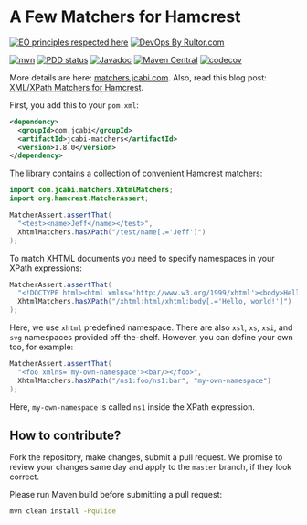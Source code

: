# A Few Matchers for Hamcrest

[![EO principles respected here](https://www.elegantobjects.org/badge.svg)](https://www.elegantobjects.org)
[![DevOps By Rultor.com](http://www.rultor.com/b/jcabi/jcabi-matchers)](http://www.rultor.com/p/jcabi/jcabi-matchers)

[![mvn](https://github.com/jcabi/jcabi-matchers/actions/workflows/mvn.yml/badge.svg)](https://github.com/jcabi/jcabi-matchers/actions/workflows/mvn.yml)
[![PDD status](http://www.0pdd.com/svg?name=jcabi/jcabi-matchers)](http://www.0pdd.com/p?name=jcabi/jcabi-matchers)
[![Javadoc](https://javadoc.io/badge/com.jcabi/jcabi-matchers.svg)](http://www.javadoc.io/doc/com.jcabi/jcabi-matchers)
[![Maven Central](https://maven-badges.herokuapp.com/maven-central/com.jcabi/jcabi-matchers/badge.svg)](https://maven-badges.herokuapp.com/maven-central/com.jcabi/jcabi-matchers)
[![codecov](https://codecov.io/gh/jcabi/jcabi-matchers/branch/master/graph/badge.svg)](https://codecov.io/gh/jcabi/jcabi-matchers)

More details are here:
[matchers.jcabi.com](http://matchers.jcabi.com/index.html).
Also, read this blog post: [XML/XPath Matchers for Hamcrest][blog].

First, you add this to your `pom.xml`:

```xml
<dependency>
  <groupId>com.jcabi</groupId>
  <artifactId>jcabi-matchers</artifactId>
  <version>1.8.0</version>
</dependency>
```

The library contains a collection of convenient Hamcrest matchers:

```java
import com.jcabi.matchers.XhtmlMatchers;
import org.hamcrest.MatcherAssert;

MatcherAssert.assertThat(
  "<test><name>Jeff</name></test>",
  XhtmlMatchers.hasXPath("/test/name[.='Jeff']")
);
```

To match XHTML documents you need to specify namespaces in your
XPath expressions:

```java
MatcherAssert.assertThat(
  "<!DOCTYPE html><html xmlns='http://www.w3.org/1999/xhtml'><body>Hello, world!</body></html>",
  XhtmlMatchers.hasXPath("/xhtml:html/xhtml:body[.='Hello, world!']")
);
```

Here, we use `xhtml` predefined namespace. There are also
`xsl`, `xs`, `xsi`, and `svg` namespaces
provided off-the-shelf. However, you can define your own too, for example:

```java
MatcherAssert.assertThat(
  "<foo xmlns='my-own-namespace'><bar/></foo>",
  XhtmlMatchers.hasXPath("/ns1:foo/ns1:bar", "my-own-namespace")
);
```

Here, `my-own-namespace` is called `ns1` inside the XPath expression.

## How to contribute?

Fork the repository, make changes, submit a pull request.
We promise to review your changes same day and apply to
the `master` branch, if they look correct.

Please run Maven build before submitting a pull request:

```bash
mvn clean install -Pqulice
```

[blog]: http://www.yegor256.com/2014/04/28/xml-xpath-hamcrest-matchers.html
